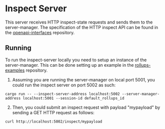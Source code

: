 # Inspect Server

This server receives HTTP inspect-state requests and sends them to the server-manager.
The specification of the HTTP inspect API can be found in the [openapi-interfaces](https://github.com/cartesi/openapi-interfaces/) repository.

## Running

To run the inspect-server locally you need to setup an instance of the server-manager.
This can be done setting up an example in the [rollups-examples](https://github.com/cartesi/rollups-examples) repository.

1. Assuming you are running the server-manager on local port 5001, you could run the inspect server on port 5002 as such:

```shell
cargo run -- --inspect-server-address localhost:5002 --server-manager-address localhost:5001 --session-id default_rollups_id
```

2. Then, you could submit an inspect request with payload "mypayload" by sending a GET HTTP request as follows:

```shell
curl http://localhost:5002/inspect/mypayload
```
